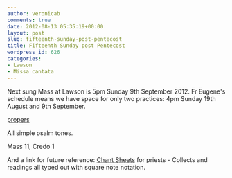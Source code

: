 ```yaml
---
author: veronicab
comments: true
date: 2012-08-13 05:35:19+00:00
layout: post
slug: fifteenth-sunday-post-pentecost
title: Fifteenth Sunday post Pentecost
wordpress_id: 626
categories:
- Lawson
- Missa cantata
---
```


Next sung Mass at Lawson is 5pm Sunday 9th September 2012.  Fr Eugene's schedule means we have space for only two practices: 4pm Sunday 19th August and 9th September.

[propers](http://repleatur.net/wp-content/uploads/2012/08/propers5.pdf)

All simple psalm tones.

Mass 11, Credo 1

And a link for future reference: [Chant Sheets](http://www.windsorlatinmass.org/latin/chant.htm) for priests - Collects and readings all typed out with square note notation.
